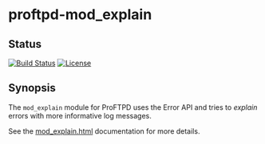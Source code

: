 proftpd-mod_explain
===================

Status
------
[![Build Status](https://travis-ci.org/Castaglia/proftpd-mod_explain.svg?branch=master)](https://travis-ci.org/Castaglia/proftpd-mod_explain)
[![License](https://img.shields.io/badge/license-GPL-brightgreen.svg)](https://img.shields.io/badge/license-GPL-brightgreen.svg)

Synopsis
--------
The `mod_explain` module for ProFTPD uses the Error API and tries to _explain_
errors with more informative log messages.

See the [mod_explain.html](https://htmlpreview.github.io/?https://github.com/Castaglia/proftpd-mod_explain/blob/master/mod_explain.html) documentation for more details.
